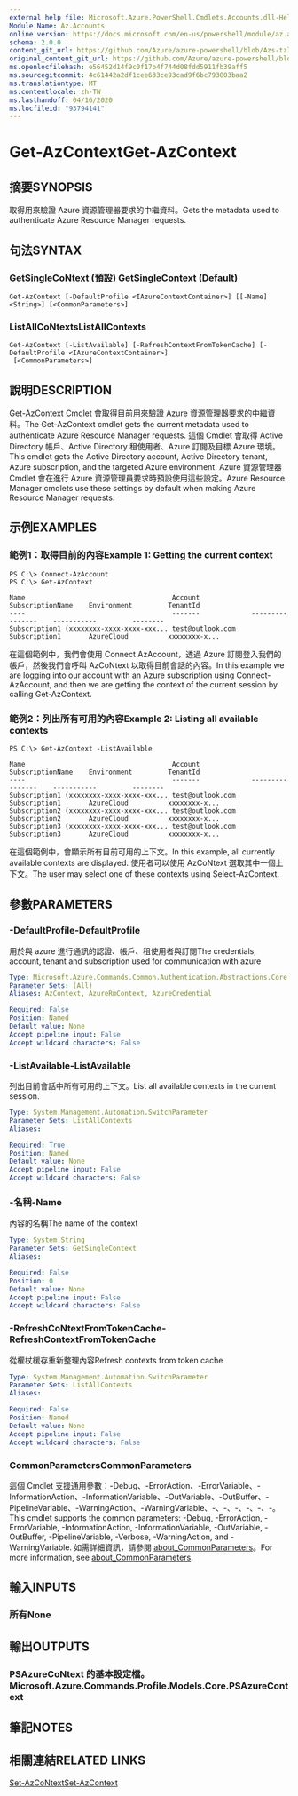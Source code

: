```yaml
---
external help file: Microsoft.Azure.PowerShell.Cmdlets.Accounts.dll-Help.xml
Module Name: Az.Accounts
online version: https://docs.microsoft.com/en-us/powershell/module/az.accounts/get-azcontext
schema: 2.0.0
content_git_url: https://github.com/Azure/azure-powershell/blob/Azs-tzl/src/Accounts/Accounts/help/Get-AzContext.md
original_content_git_url: https://github.com/Azure/azure-powershell/blob/Azs-tzl/src/Accounts/Accounts/help/Get-AzContext.md
ms.openlocfilehash: e56452d14f9c0f17b4f744d08fdd5911fb39aff5
ms.sourcegitcommit: 4c61442a2df1cee633ce93cad9f6bc793803baa2
ms.translationtype: MT
ms.contentlocale: zh-TW
ms.lasthandoff: 04/16/2020
ms.locfileid: "93794141"
---
```

# <span data-ttu-id="affdc-101">Get-AzContext</span><span class="sxs-lookup"><span data-stu-id="affdc-101">Get-AzContext</span></span>

## <span data-ttu-id="affdc-102">摘要</span><span class="sxs-lookup"><span data-stu-id="affdc-102">SYNOPSIS</span></span>
<span data-ttu-id="affdc-103">取得用來驗證 Azure 資源管理器要求的中繼資料。</span><span class="sxs-lookup"><span data-stu-id="affdc-103">Gets the metadata used to authenticate Azure Resource Manager requests.</span></span>

## <span data-ttu-id="affdc-104">句法</span><span class="sxs-lookup"><span data-stu-id="affdc-104">SYNTAX</span></span>

### <span data-ttu-id="affdc-105">GetSingleCoNtext (預設) </span><span class="sxs-lookup"><span data-stu-id="affdc-105">GetSingleContext (Default)</span></span>
```
Get-AzContext [-DefaultProfile <IAzureContextContainer>] [[-Name] <String>] [<CommonParameters>]
```

### <span data-ttu-id="affdc-106">ListAllCoNtexts</span><span class="sxs-lookup"><span data-stu-id="affdc-106">ListAllContexts</span></span>
```
Get-AzContext [-ListAvailable] [-RefreshContextFromTokenCache] [-DefaultProfile <IAzureContextContainer>]
 [<CommonParameters>]
```

## <span data-ttu-id="affdc-107">說明</span><span class="sxs-lookup"><span data-stu-id="affdc-107">DESCRIPTION</span></span>
<span data-ttu-id="affdc-108">Get-AzContext Cmdlet 會取得目前用來驗證 Azure 資源管理器要求的中繼資料。</span><span class="sxs-lookup"><span data-stu-id="affdc-108">The Get-AzContext cmdlet gets the current metadata used to authenticate Azure Resource Manager requests.</span></span>
<span data-ttu-id="affdc-109">這個 Cmdlet 會取得 Active Directory 帳戶、Active Directory 租使用者、Azure 訂閱及目標 Azure 環境。</span><span class="sxs-lookup"><span data-stu-id="affdc-109">This cmdlet gets the Active Directory account, Active Directory tenant, Azure subscription, and the targeted Azure environment.</span></span>
<span data-ttu-id="affdc-110">Azure 資源管理器 Cmdlet 會在進行 Azure 資源管理員要求時預設使用這些設定。</span><span class="sxs-lookup"><span data-stu-id="affdc-110">Azure Resource Manager cmdlets use these settings by default when making Azure Resource Manager requests.</span></span>

## <span data-ttu-id="affdc-111">示例</span><span class="sxs-lookup"><span data-stu-id="affdc-111">EXAMPLES</span></span>

### <span data-ttu-id="affdc-112">範例1：取得目前的內容</span><span class="sxs-lookup"><span data-stu-id="affdc-112">Example 1: Getting the current context</span></span>
```
PS C:\> Connect-AzAccount
PS C:\> Get-AzContext

Name                                     Account             SubscriptionName    Environment         TenantId
----                                     -------             ----------------    -----------         --------
Subscription1 (xxxxxxxx-xxxx-xxxx-xxx... test@outlook.com    Subscription1       AzureCloud          xxxxxxxx-x...
```

<span data-ttu-id="affdc-113">在這個範例中，我們會使用 Connect AzAccount，透過 Azure 訂閱登入我們的帳戶，然後我們會呼叫 AzCoNtext 以取得目前會話的內容。</span><span class="sxs-lookup"><span data-stu-id="affdc-113">In this example we are logging into our account with an Azure subscription using Connect-AzAccount, and then we are getting the context of the current session by calling Get-AzContext.</span></span>

### <span data-ttu-id="affdc-114">範例2：列出所有可用的內容</span><span class="sxs-lookup"><span data-stu-id="affdc-114">Example 2: Listing all available contexts</span></span>
```
PS C:\> Get-AzContext -ListAvailable

Name                                     Account             SubscriptionName    Environment         TenantId
----                                     -------             ----------------    -----------         --------
Subscription1 (xxxxxxxx-xxxx-xxxx-xxx... test@outlook.com    Subscription1       AzureCloud          xxxxxxxx-x...
Subscription2 (xxxxxxxx-xxxx-xxxx-xxx... test@outlook.com    Subscription2       AzureCloud          xxxxxxxx-x...
Subscription3 (xxxxxxxx-xxxx-xxxx-xxx... test@outlook.com    Subscription3       AzureCloud          xxxxxxxx-x...
```

<span data-ttu-id="affdc-115">在這個範例中，會顯示所有目前可用的上下文。</span><span class="sxs-lookup"><span data-stu-id="affdc-115">In this example, all currently available contexts are displayed.</span></span>  <span data-ttu-id="affdc-116">使用者可以使用 AzCoNtext 選取其中一個上下文。</span><span class="sxs-lookup"><span data-stu-id="affdc-116">The user may select one of these contexts using Select-AzContext.</span></span>

## <span data-ttu-id="affdc-117">參數</span><span class="sxs-lookup"><span data-stu-id="affdc-117">PARAMETERS</span></span>

### <span data-ttu-id="affdc-118">-DefaultProfile</span><span class="sxs-lookup"><span data-stu-id="affdc-118">-DefaultProfile</span></span>
<span data-ttu-id="affdc-119">用於與 azure 進行通訊的認證、帳戶、租使用者與訂閱</span><span class="sxs-lookup"><span data-stu-id="affdc-119">The credentials, account, tenant and subscription used for communication with azure</span></span>

```yaml
Type: Microsoft.Azure.Commands.Common.Authentication.Abstractions.Core.IAzureContextContainer
Parameter Sets: (All)
Aliases: AzContext, AzureRmContext, AzureCredential

Required: False
Position: Named
Default value: None
Accept pipeline input: False
Accept wildcard characters: False
```

### <span data-ttu-id="affdc-120">-ListAvailable</span><span class="sxs-lookup"><span data-stu-id="affdc-120">-ListAvailable</span></span>
<span data-ttu-id="affdc-121">列出目前會話中所有可用的上下文。</span><span class="sxs-lookup"><span data-stu-id="affdc-121">List all available contexts in the current session.</span></span>

```yaml
Type: System.Management.Automation.SwitchParameter
Parameter Sets: ListAllContexts
Aliases:

Required: True
Position: Named
Default value: None
Accept pipeline input: False
Accept wildcard characters: False
```

### <span data-ttu-id="affdc-122">-名稱</span><span class="sxs-lookup"><span data-stu-id="affdc-122">-Name</span></span>
<span data-ttu-id="affdc-123">內容的名稱</span><span class="sxs-lookup"><span data-stu-id="affdc-123">The name of the context</span></span>

```yaml
Type: System.String
Parameter Sets: GetSingleContext
Aliases:

Required: False
Position: 0
Default value: None
Accept pipeline input: False
Accept wildcard characters: False
```

### <span data-ttu-id="affdc-124">-RefreshCoNtextFromTokenCache</span><span class="sxs-lookup"><span data-stu-id="affdc-124">-RefreshContextFromTokenCache</span></span>
<span data-ttu-id="affdc-125">從權杖緩存重新整理內容</span><span class="sxs-lookup"><span data-stu-id="affdc-125">Refresh contexts from token cache</span></span>

```yaml
Type: System.Management.Automation.SwitchParameter
Parameter Sets: ListAllContexts
Aliases:

Required: False
Position: Named
Default value: None
Accept pipeline input: False
Accept wildcard characters: False
```

### <span data-ttu-id="affdc-126">CommonParameters</span><span class="sxs-lookup"><span data-stu-id="affdc-126">CommonParameters</span></span>
<span data-ttu-id="affdc-127">這個 Cmdlet 支援通用參數：-Debug、-ErrorAction、-ErrorVariable、-InformationAction、-InformationVariable、-OutVariable、-OutBuffer、-PipelineVariable、-WarningAction、-WarningVariable、-、-、-、-、-、-。</span><span class="sxs-lookup"><span data-stu-id="affdc-127">This cmdlet supports the common parameters: -Debug, -ErrorAction, -ErrorVariable, -InformationAction, -InformationVariable, -OutVariable, -OutBuffer, -PipelineVariable, -Verbose, -WarningAction, and -WarningVariable.</span></span> <span data-ttu-id="affdc-128">如需詳細資訊，請參閱 [about_CommonParameters](http://go.microsoft.com/fwlink/?LinkID=113216)。</span><span class="sxs-lookup"><span data-stu-id="affdc-128">For more information, see [about_CommonParameters](http://go.microsoft.com/fwlink/?LinkID=113216).</span></span>

## <span data-ttu-id="affdc-129">輸入</span><span class="sxs-lookup"><span data-stu-id="affdc-129">INPUTS</span></span>

### <span data-ttu-id="affdc-130">所有</span><span class="sxs-lookup"><span data-stu-id="affdc-130">None</span></span>

## <span data-ttu-id="affdc-131">輸出</span><span class="sxs-lookup"><span data-stu-id="affdc-131">OUTPUTS</span></span>

### <span data-ttu-id="affdc-132">PSAzureCoNtext 的基本設定檔。</span><span class="sxs-lookup"><span data-stu-id="affdc-132">Microsoft.Azure.Commands.Profile.Models.Core.PSAzureContext</span></span>

## <span data-ttu-id="affdc-133">筆記</span><span class="sxs-lookup"><span data-stu-id="affdc-133">NOTES</span></span>

## <span data-ttu-id="affdc-134">相關連結</span><span class="sxs-lookup"><span data-stu-id="affdc-134">RELATED LINKS</span></span>

[<span data-ttu-id="affdc-135">Set-AzCoNtext</span><span class="sxs-lookup"><span data-stu-id="affdc-135">Set-AzContext</span></span>](./Set-AzContext.md)


